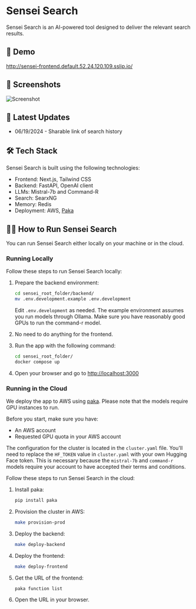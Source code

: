 # Sensei Search

Sensei Search is an AI-powered tool designed to deliver the relevant search results.

## 🎥 Demo
http://sensei-frontend.default.52.24.120.109.sslip.io/

## 📸 Screenshots
![Screenshot](./docs/screenshot.png)

## 📌 Latest Updates
- 06/19/2024 - Sharable link of search history

## 🛠️ Tech Stack
Sensei Search is built using the following technologies:

- Frontend: Next.js, Tailwind CSS
- Backend: FastAPI, OpenAI client
- LLMs: Mistral-7b and Command-R
- Search: SearxNG
- Memory: Redis
- Deployment: AWS, [Paka](https://github.com/jjleng/paka)

## 🏃‍♂️ How to Run Sensei Search

You can run Sensei Search either locally on your machine or in the cloud.

### Running Locally

Follow these steps to run Sensei Search locally:

1. Prepare the backend environment:
    ```bash
    cd sensei_root_folder/backend/
    mv .env.development.example .env.development
    ```
    Edit `.env.development` as needed. The example environment assumes you run models through Ollama. Make sure you have reasonably good GPUs to run the command-r model.

2. No need to do anything for the frontend.

3. Run the app with the following command:
    ```bash
    cd sensei_root_folder/
    docker compose up
    ```

4. Open your browser and go to [http://localhost:3000](http://localhost:3000)

### Running in the Cloud

We deploy the app to AWS using [paka](https://github.com/jjleng/paka). Please note that the models require GPU instances to run.

Before you start, make sure you have:

- An AWS account
- Requested GPU quota in your AWS account

The configuration for the cluster is located in the `cluster.yaml` file. You'll need to replace the `HF_TOKEN` value in `cluster.yaml` with your own Hugging Face token. This is necessary because the `mistral-7b` and `command-r` models require your account to have accepted their terms and conditions.

Follow these steps to run Sensei Search in the cloud:

1. Install paka:
    ```bash
    pip install paka
    ```

2. Provision the cluster in AWS:
    ```bash
    make provision-prod
    ```

3. Deploy the backend:
    ```bash
    make deploy-backend
    ```

4. Deploy the frontend:
    ```bash
    make deploy-frontend
    ```

5. Get the URL of the frontend:
    ```bash
    paka function list
    ```

6. Open the URL in your browser.
